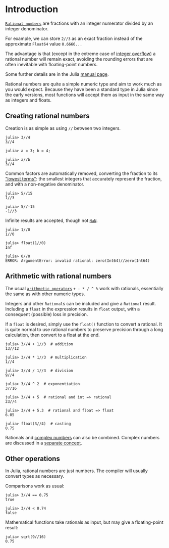 # Introduction

[`Rational numbers`][rational] are fractions with an integer numerator divided by an integer denominator.

For example, we can store `2//3` as an exact fraction instead of the approximate `Float64` value `0.6666...`

The advantage is that (except in the extreme case of [integer overflow][integer-overflow]) a rational number will remain exact, avoiding the rounding errors that are often inevitable with floating-point numbers.

Some further details are in the Julia [manual page][julia-rational].

Rational numbers are quite a simple numeric type and aim to work much as you would expect.
Because they have been a standard type in Julia since the early versions, most functions will accept them as input in the same way as integers and floats.

## Creating rational numbers

Creation is as simple as using `//` between two integers.

```julia-repl
julia> 3//4
3//4

julia> a = 3; b = 4;

julia> a//b
3//4
```

Common factors are automatically removed, converting the fraction to its ["lowest terms"][lowest-terms]: the smallest integers that accurately represent the fraction, and with a non-negative denominator.

```julia-repl
julia> 5//15
1//3

julia> 5//-15
-1//3
```

Infinite results are accepted, though not [`NaN`][NaN].

```julia-repl
julia> 1//0
1//0

julia> float(1//0)
Inf

julia> 0//0
ERROR: ArgumentError: invalid rational: zero(Int64)//zero(Int64)
```

## Arithmetic with rational numbers

The usual [`arithmetic operators`][operators] `+ - * / ^ %` work with rationals, essentially the same as with other numeric types.

Integers and other `Rational`s can be included and give a `Rational` result.
Including a `float` in the expression results in `float` output, with a consequent (possible) loss in precision.

If a `float` is desired, simply use the `float()` function to convert a rational.
It is quite normal to use rational numbers to preserve precision through a long calculation, then convert to a float at the end.

```julia-repl
julia> 3//4 + 1//3  # addition
13//12

julia> 3//4 * 1//3  # multiplication
1//4

julia> 3//4 / 1//3  # division
9//4

julia> 3//4 ^ 2  # exponentiation
3//16

julia> 3//4 + 5  # rational and int => rational
23//4

julia> 3//4 + 5.3  # rational and float => float
6.05

julia> float(3//4)  # casting
0.75
```

Rationals and [complex numbers][complex] can also be combined.
Complex numbers are discussed in a [separate concept][complex-concept].

## Other operations

In Julia, rational numbers are just numbers.
The compiler will usually convert types as necessary.

Comparisons work as usual:

```julia-repl
julia> 3//4 == 0.75
true

julia> 3//4 < 0.74
false
```

Mathematical functions take rationals as input, but may give a floating-point result:

```julia-repl
julia> sqrt(9//16)
0.75
```

[rational]: https://en.wikipedia.org/wiki/Rational_number
[julia-rational]: https://docs.julialang.org/en/v1/manual/complex-and-rational-numbers/#Rational-Numbers
[lowest-terms]: https://en.wikipedia.org/wiki/Fraction#Simplifying_(reducing)_fractions
[NaN]: https://en.wikipedia.org/wiki/NaN
[complex]: https://en.wikipedia.org/wiki/Complex_number
[operators]: https://docs.julialang.org/en/v1/manual/mathematical-operations/#Arithmetic-Operators
[0.30000000000000004]: https://0.30000000000000004.com/
[integer-overflow]: https://en.wikipedia.org/wiki/Integer_overflow
[complex-concept]: https://exercism.org/tracks/julia/concepts/complex-numbers

